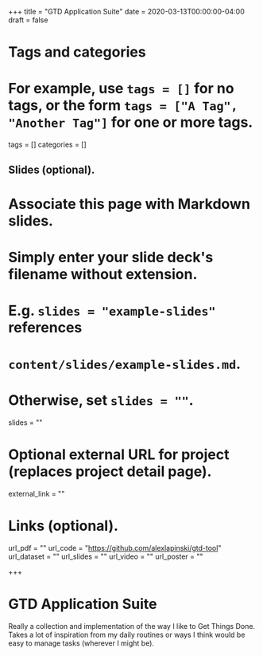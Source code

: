+++
title = "GTD Application Suite"
date = 2020-03-13T00:00:00-04:00
draft = false

# Tags and categories
# For example, use `tags = []` for no tags, or the form `tags = ["A Tag", "Another Tag"]` for one or more tags.
tags = []
categories = []

## Slides (optional).
#   Associate this page with Markdown slides.
#   Simply enter your slide deck's filename without extension.
#   E.g. `slides = "example-slides"` references
#   `content/slides/example-slides.md`.
#   Otherwise, set `slides = ""`.
slides = ""

# Optional external URL for project (replaces project detail page).
external_link = ""

# Links (optional).
url_pdf = ""
url_code = "https://github.com/alexlapinski/gtd-tool"
url_dataset = ""
url_slides = ""
url_video = ""
url_poster = ""

+++

# GTD Application Suite
Really a collection and implementation of the way I like to Get Things Done. Takes a lot of inspiration from my daily routines or ways I think would be easy to manage tasks (wherever I might be).